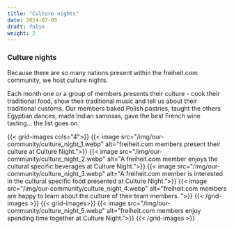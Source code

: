 ```yaml
---
title: "Culture nights"
date: 2024-07-05
draft: false
weight: 2
---
```


### Culture nights

Because there are so many nations present within the freiheit.com community, we host culture nights.

Each month one or a group of members presents their culture - cook their traditional food, show their traditional music and tell us about their traditional customs. Our members baked Polish pastries, taught the others Egyptian dances, made Indian samosas, gave the best French wine tasting… the list goes on.

{{< grid-images cols="4">}}
    {{< image src="/img/our-community/culture_night_1.webp" alt="freiheit.com members present their culture at Culture Night.">}}
    {{< image src="/img/our-community/culture_night_2.webp" alt="A freiheit.com member enjoys the cultural specific beverages at Culture Night.">}}
    {{< image src="/img/our-community/culture_night_3.webp" alt="A freiheit.com member is interested in the cultural specific food presented at Culture Night.">}}
    {{< image src="/img/our-community/culture_night_4.webp" alt="freiheit.com members are happy to learn about the culture of their team members. ">}}
{{< /grid-images >}}
{{< grid-images>}}
    {{< image src="/img/our-community/culture_night_5.webp" alt="freiheit.com members enjoy spending time together at Culture Night.">}}
{{< /grid-images >}}
